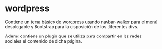 # wordpress

Contiene un tema básico de wordpress usando navbar-walker para el menú desplegable y Bootstrap para la disposición de los diferentes divs.

Adems contiene un plugin que se utiliza para compartir en las redes sociales el contenido de dicha página.

